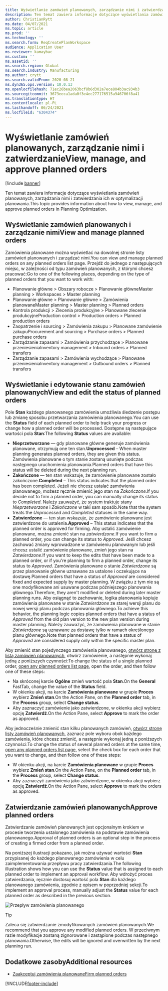 ```yaml
---
title: Wyświetlanie zamówień planowanych, zarządzanie nimi i zatwierdzanie
description: Ten temat zawiera informacje dotyczące wyświetlania zamówień planowanych, zarządzania nimi i zatwierdzania ich w optymalizacji planowania.
author: ChristianRytt
ms.date: 04/07/2021
ms.topic: article
ms.prod: ''
ms.technology: ''
ms.search.form: ReqCreatePlanWorkspace
audience: Application User
ms.reviewer: kamaybac
ms.custom: ''
ms.assetid: ''
ms.search.region: Global
ms.search.industry: Manufacturing
ms.author: crytt
ms.search.validFrom: 2020-08-21
ms.dyn365.ops.version: 10.0.13
ms.openlocfilehash: 71ec26bea2063bcf8b6d302a7ece804b3ac934b3
ms.sourcegitcommit: 3673eeca1ada0f3e4ec277176515a946706f8a41
ms.translationtype: HT
ms.contentlocale: pl-PL
ms.lasthandoff: 06/24/2021
ms.locfileid: "6304374"
---
```

# <a name="view-manage-and-approve-planned-orders"></a><span data-ttu-id="f600f-103">Wyświetlanie zamówień planowanych, zarządzanie nimi i zatwierdzanie</span><span class="sxs-lookup"><span data-stu-id="f600f-103">View, manage, and approve planned orders</span></span>

[!include [banner](../../includes/banner.md)]

<span data-ttu-id="f600f-104">Ten temat zawiera informacje dotyczące wyświetlania zamówień planowanych, zarządzania nimi i zatwierdzania ich w optymalizacji planowania.</span><span class="sxs-lookup"><span data-stu-id="f600f-104">This topic provides information about how to view, manage, and approve planned orders in Planning Optimization.</span></span>

## <a name="view-and-manage-planned-orders"></a><a name="view-planned-orders"></a><span data-ttu-id="f600f-105">Wyświetlanie zamówień planowanych i zarządzanie nimi</span><span class="sxs-lookup"><span data-stu-id="f600f-105">View and manage planned orders</span></span>

<span data-ttu-id="f600f-106">Zamówienia planowane można wyświetlać na dowolnej stronie listy zamówień planowanych i zarządzać nimi.</span><span class="sxs-lookup"><span data-stu-id="f600f-106">You can view and manage planned orders on any planned orders list page.</span></span> <span data-ttu-id="f600f-107">Przejdź do jednego z następujących miejsc, w zależności od typu zamówień planowanych, z którymi chcesz pracować:</span><span class="sxs-lookup"><span data-stu-id="f600f-107">Go to one of the following places, depending on the type of planned orders that you want to work with:</span></span>

- <span data-ttu-id="f600f-108">Planowanie główne \> Obszary robocze \> Planowanie główne</span><span class="sxs-lookup"><span data-stu-id="f600f-108">Master planning \> Workspaces \> Master planning</span></span>
- <span data-ttu-id="f600f-109">Planowanie główne \> Planowanie główne \> Zamówienia planowane</span><span class="sxs-lookup"><span data-stu-id="f600f-109">Master planning \> Master planning \> Planned orders</span></span>
- <span data-ttu-id="f600f-110">Kontrola produkcji \> Zlecenia produkcyjne \> Planowane zlecenie produkcyjne</span><span class="sxs-lookup"><span data-stu-id="f600f-110">Production control \> Production orders \> Planned production orders</span></span>
- <span data-ttu-id="f600f-111">Zaopatrzenie i sourcing \> Zamówienia zakupu \> Planowane zamówienie zakupu</span><span class="sxs-lookup"><span data-stu-id="f600f-111">Procurement and sourcing \> Purchase orders \> Planned purchase orders</span></span>
- <span data-ttu-id="f600f-112">Zarządzanie zapasami \> Zamówienia przychodzące \> Planowane przeniesienia</span><span class="sxs-lookup"><span data-stu-id="f600f-112">Inventory management \> Inbound orders \> Planned transfers</span></span>
- <span data-ttu-id="f600f-113">Zarządzanie zapasami \> Zamówienia wychodzące \> Planowane przeniesienia</span><span class="sxs-lookup"><span data-stu-id="f600f-113">Inventory management \> Outbound orders \> Planned transfers</span></span>

## <a name="view-and-edit-the-status-of-planned-orders"></a><span data-ttu-id="f600f-114">Wyświetlanie i edytowanie stanu zamówień planowanych</span><span class="sxs-lookup"><span data-stu-id="f600f-114">View and edit the status of planned orders</span></span>

<span data-ttu-id="f600f-115">Pole **Stan** każdego planowanego zamówienia umożliwia śledzenie postępu lub zmianę sposobu przetwarzania zamówienia planowanego.</span><span class="sxs-lookup"><span data-stu-id="f600f-115">You can use the **Status** field of each planned order to help track your progress or change how a planned order will be processed.</span></span> <span data-ttu-id="f600f-116">Dostępne są następujące wartości pola **Stan**:</span><span class="sxs-lookup"><span data-stu-id="f600f-116">The following **Status** values are available:</span></span>

- <span data-ttu-id="f600f-117">**Nieprzetworzone** — gdy planowane główne generuje zamówienia planowane, otrzymują one ten stan.</span><span class="sxs-lookup"><span data-stu-id="f600f-117">**Unprocessed** – When master planning generates planned orders, they are given this status.</span></span> <span data-ttu-id="f600f-118">Zamówienia planowane o tym stanie zostaną usunięte podczas następnego uruchomienia planowania.</span><span class="sxs-lookup"><span data-stu-id="f600f-118">Planned orders that have this status will be deleted during the next planning run.</span></span>
- <span data-ttu-id="f600f-119">**Zakończone** — ten stan wskazuje, że zamówienie planowane zostało zakończone.</span><span class="sxs-lookup"><span data-stu-id="f600f-119">**Completed** – This status indicates that the planned order has been completed.</span></span> <span data-ttu-id="f600f-120">Jeżeli nie chcesz ustalać zamówienia planowanego, możesz ręcznie zmienić jego stan na *Zakończone*.</span><span class="sxs-lookup"><span data-stu-id="f600f-120">If you decide not to firm a planned order, you can manually change its status to *Completed*.</span></span> <span data-ttu-id="f600f-121">Należy zauważyć, że system traktuje stany *Nieprzetworzone* i *Zakończone* w taki sam sposób.</span><span class="sxs-lookup"><span data-stu-id="f600f-121">Note that the system treats the *Unprocessed* and *Completed* statuses in the same way.</span></span>
- <span data-ttu-id="f600f-122">**Zatwierdzone** — ten stan wskazuje, że zamówienie planowane jest zatwierdzone do ustalenia.</span><span class="sxs-lookup"><span data-stu-id="f600f-122">**Approved** – This status indicates that the planned order is approved for firming.</span></span> <span data-ttu-id="f600f-123">Aby ustalić zamówienie planowane, można zmienić stan na *zatwierdzone*.</span><span class="sxs-lookup"><span data-stu-id="f600f-123">If you want to firm a planned order, you can change its status to *Approved*.</span></span> <span data-ttu-id="f600f-124">Jeśli chcesz zachować zmiany wprowadzone w zamówieniu planowanym lub jeśli chcesz ustalić zamówienie planowane, zmień jego stan na *Zatwierdzone*.</span><span class="sxs-lookup"><span data-stu-id="f600f-124">If you want to keep the edits that have been made to a planned order, or if you're planning to firm a planned order, change its status to *Approved*.</span></span> <span data-ttu-id="f600f-125">Zamówienia planowane o stanie *Zatwierdzone* są przez planowanie główne uznawane za ustalone i oczekujące na dostawę.</span><span class="sxs-lookup"><span data-stu-id="f600f-125">Planned orders that have a status of *Approved* are considered fixed and expected supply by master planning.</span></span> <span data-ttu-id="f600f-126">W związku z tym nie są one modyfikowane ani usuwane podczas późniejszego planowania głównego.</span><span class="sxs-lookup"><span data-stu-id="f600f-126">Therefore, they aren't modified or deleted during later master planning runs.</span></span> <span data-ttu-id="f600f-127">Aby osiągnąć to zachowanie, logika planowania kopiuje zamówienia planowane w stanie *Zatwierdzone* ze starej wersji planu do nowej wersji planu podczas planowania głównego.</span><span class="sxs-lookup"><span data-stu-id="f600f-127">To achieve this behavior, the planning logic copies planned orders that have a status of *Approved* from the old plan version to the new plan version during master planning.</span></span> <span data-ttu-id="f600f-128">Należy zauważyć, że zamówienia planowane w stanie *Zatwierdzone* są uznawane za dostawę tylko w ramach określonego planu głównego.</span><span class="sxs-lookup"><span data-stu-id="f600f-128">Note that planned orders that have a status of *Approved* are considered supply only within the specific master plan.</span></span>

<span data-ttu-id="f600f-129">Aby zmienić stan pojedynczego zamówienia planowanego, [otwórz stronę z listą zamówień planowanych](#view-planned-orders), otwórz zamówienie, a następnie wykonaj jedną z poniższych czynności:</span><span class="sxs-lookup"><span data-stu-id="f600f-129">To change the status of a single planned order, [open any planned orders list page](#view-planned-orders), open the order, and then follow one of these steps:</span></span>

- <span data-ttu-id="f600f-130">Na skróconej karcie **Ogólne** zmień wartość pola **Stan**.</span><span class="sxs-lookup"><span data-stu-id="f600f-130">On the **General** FastTab, change the value of the **Status** field.</span></span>
- <span data-ttu-id="f600f-131">W okienku akcji, na karcie **Zamówienia planowane** w grupie **Proces** wybierz **Zmień stan**.</span><span class="sxs-lookup"><span data-stu-id="f600f-131">On the Action Pane, on the **Planned order** tab, in the **Process** group, select **Change status**.</span></span>
- <span data-ttu-id="f600f-132">Aby zaznaczyć zamówienie jako zatwierdzone, w okienku akcji wybierz opcję **Zatwierdź**.</span><span class="sxs-lookup"><span data-stu-id="f600f-132">On the Action Pane, select **Approve** to mark the order as approved.</span></span>

<span data-ttu-id="f600f-133">Aby jednocześnie zmienić stan kilku planowanych zamówień, [otwórz stronę listy zamówień planowanych](#view-planned-orders), zaznacz pole wyboru obok każdego zamówienia, które chcesz zmienić, a następnie wykonaj jedną z poniższych czynności:</span><span class="sxs-lookup"><span data-stu-id="f600f-133">To change the status of several planned orders at the same time, [open any planned orders list page](#view-planned-orders), select the check box for each order that you want to change, and then follow one of these steps:</span></span>

- <span data-ttu-id="f600f-134">W okienku akcji, na karcie **Zamówienia planowane** w grupie **Proces** wybierz **Zmień stan**.</span><span class="sxs-lookup"><span data-stu-id="f600f-134">On the Action Pane, on the **Planned order** tab, in the **Process** group, select **Change status**.</span></span>
- <span data-ttu-id="f600f-135">Aby zaznaczyć zamówienia jako zatwierdzone, w okienku akcji wybierz opcję **Zatwierdź**.</span><span class="sxs-lookup"><span data-stu-id="f600f-135">On the Action Pane, select **Approve** to mark the orders as approved.</span></span>

## <a name="approve-planned-orders"></a><span data-ttu-id="f600f-136">Zatwierdzanie zamówień planowanych</span><span class="sxs-lookup"><span data-stu-id="f600f-136">Approve planned orders</span></span>

<span data-ttu-id="f600f-137">Zatwierdzanie zamówień planowanych jest opcjonalnym krokiem w procesie tworzenia ustalonego zamówienia na podstawie zamówienia planowanego.</span><span class="sxs-lookup"><span data-stu-id="f600f-137">Approval of planned orders is an optional step in the process of creating a firmed order from a planned order.</span></span>

<span data-ttu-id="f600f-138">Na poniższej ilustracji pokazano, jak można używać wartości **Stan** przypisanej do każdego planowanego zamówienia w celu zaimplementowania przepływu pracy zatwierdzania.</span><span class="sxs-lookup"><span data-stu-id="f600f-138">The following illustration shows how you can use the **Status** value that is assigned to each planned order to implement an approval workflow.</span></span> <span data-ttu-id="f600f-139">Aby wdrożyć proces zatwierdzania, ręcznie dostosuj wartość pola **Stan** dla każdego planowanego zamówienia, zgodnie z opisem w poprzedniej sekcji.</span><span class="sxs-lookup"><span data-stu-id="f600f-139">To implement an approval process, manually adjust the **Status** value for each planned order as described in the previous section.</span></span>

![Przepływ zamówienia planowanego](media/approved-planned-orders-1.png)

> [!TIP]
> <span data-ttu-id="f600f-141">Zaleca się zatwierdzanie zmodyfikowanych zamówień planowanych.</span><span class="sxs-lookup"><span data-stu-id="f600f-141">We recommend that you approve any modified planned orders.</span></span> <span data-ttu-id="f600f-142">W przeciwnym razie modyfikacje zostaną zignorowane i zastąpione podczas następnego planowania.</span><span class="sxs-lookup"><span data-stu-id="f600f-142">Otherwise, the edits will be ignored and overwritten by the next planning run.</span></span>

## <a name="additional-resources"></a><span data-ttu-id="f600f-143">Dodatkowe zasoby</span><span class="sxs-lookup"><span data-stu-id="f600f-143">Additional resources</span></span>

- [<span data-ttu-id="f600f-144">Zaakceptuj zamówienia planowane</span><span class="sxs-lookup"><span data-stu-id="f600f-144">Firm planned orders</span></span>](planned-order-firming.md)

[!INCLUDE[footer-include](../../../includes/footer-banner.md)]
